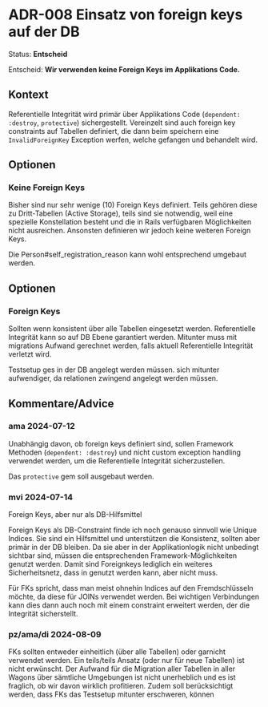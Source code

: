# ADR-008 Einsatz von foreign keys auf der DB

Status: **Entscheid**

Entscheid: **Wir verwenden keine Foreign Keys im Applikations Code.**

## Kontext

Referentielle Integrität wird primär über Applikations Code (`dependent: :destroy`, `protective`)
sichergestellt. Vereinzelt sind auch foreign key constraints auf Tabellen definiert, die dann beim
speichern eine `InvalidForeignKey` Exception werfen, welche gefangen und behandelt wird.

## Optionen

### Keine Foreign Keys

Bisher sind nur sehr wenige (10) Foreign Keys definiert. Teils gehören diese zu Dritt-Tabellen
(Active Storage), teils sind sie notwendig, weil eine spezielle Konstellation besteht und die in
Rails verfügbaren Möglichkeiten nicht ausreichen. Ansonsten definieren wir jedoch keine weiteren
Foreign Keys.

Die Person#self_registration_reason kann wohl entsprechend umgebaut werden.

## Optionen

### Foreign Keys

Sollten wenn konsistent über alle Tabellen eingesetzt werden. Referentielle Integrität kann so auf
DB Ebene garantiert werden. Mitunter muss mit migrations Aufwand gerechnet werden, falls aktuell
Referentielle Integrität verletzt wird.

Testsetup ges in der DB angelegt werden müssen. sich mitunter aufwendiger, da relationen zwingend
angelegt werden müssen.

## Kommentare/Advice

### ama 2024-07-12

Unabhängig davon, ob foreign keys definiert sind, sollen Framework Methoden (`dependent: :destroy`)
und nicht custom exception handling verwendet werden, um die Referentielle Integrität
sicherzustellen.

Das `protective` gem soll ausgebaut werden.

### mvi 2024-07-14

Foreign Keys, aber nur als DB-Hilfsmittel

Foreign Keys als DB-Constraint finde ich noch genauso sinnvoll wie Unique Indices. Sie sind ein
Hilfsmittel und unterstützen die Konsistenz, sollten aber primär in der DB bleiben. Da sie aber in
der Applikationlogik nicht unbedingt sichtbar sind, müssen die entsprechenden
Framework-Möglichkeiten genutzt werden. Damit sind Foreignkeys lediglich ein weiteres
Sicherheitsnetz, dass in genutzt werden kann, aber nicht muss.

Für FKs spricht, dass man meist ohnehin Indices auf den Fremdschlüsseln möchte, da diese für JOINs
verwendet werden. Bei wichtigen Verbindungen kann dies dann auch noch mit einem constraint erweitert
werden, der die Integrität sicherstellt.

### pz/ama/di 2024-08-09

FKs sollten entweder einheitlich (über alle Tabellen) oder garnicht verwendet werden. Ein
teils/teils Ansatz (oder nur für neue Tabellen) ist nicht erwünscht. Der Aufwand für die Migration
aller Tabellen in aller Wagons über sämtliche Umgebungen ist nicht unerheblich und es ist fraglich,
ob wir davon wirklich profitieren. Zudem soll berücksichtigt werden, dass FKs das Testsetup mitunter
erschweren, können
